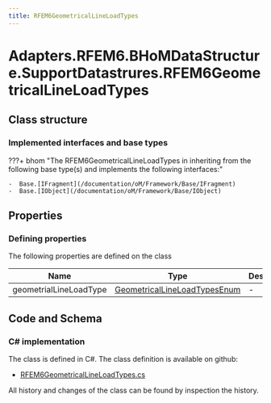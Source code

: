 ```yaml
---
title: RFEM6GeometricalLineLoadTypes
---
```


# Adapters.RFEM6.BHoMDataStructure.SupportDatastrures.RFEM6GeometricalLineLoadTypes



## Class structure

### Implemented interfaces and base types

???+ bhom "The RFEM6GeometricalLineLoadTypes in inheriting from the following base type(s) and implements the following interfaces:"

    -  Base.[IFragment](/documentation/oM/Framework/Base/IFragment)
    -  Base.[IObject](/documentation/oM/Framework/Base/IObject)


## Properties



### Defining properties

The following properties are defined on the class

| Name             | Type             | Description      | Quantity         |
|------------------|------------------|------------------|------------------|
| geometrialLineLoadType | [GeometricalLineLoadTypesEnum](/documentation/oM/Adapter/Adapters/RFEM6/Fragments/Enums/GeometricalLineLoadTypesEnum) | - | - |


## Code and Schema

### C# implementation

The class is defined in C#. The class definition is available on github:

- [RFEM6GeometricalLineLoadTypes.cs](https://github.com/BHoM/RFEM6_Toolkit/blob/develop/RFEM6_oM/BHoMDataStructure/SupportDatastrures/RFEM6GeometricalLineLoadTypes.cs)

All history and changes of the class can be found by inspection the history.
